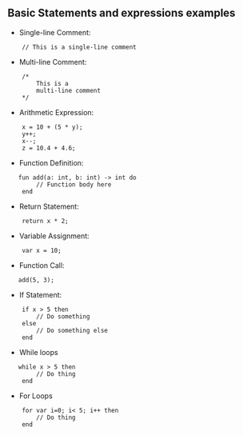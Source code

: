 ## Basic Statements and expressions examples

- Single-line Comment:
```
    // This is a single-line comment
```

- Multi-line Comment:
```
    /*
        This is a
        multi-line comment
    */
```

- Arithmetic Expression:
```
    x = 10 + (5 * y);
    y++;
    x--;
    z = 10.4 + 4.6;
```

- Function Definition:
```
   fun add(a: int, b: int) -> int do
        // Function body here
    end
```

- Return Statement:
```
    return x * 2;
```

- Variable Assignment:
```
    var x = 10;
```
- Function Call:
```
   add(5, 3);
```

- If Statement:
```
    if x > 5 then
        // Do something
    else
        // Do something else
    end
```
- While loops 
```
   while x > 5 then
        // Do thing
    end
```

- For Loops
```
    for var i=0; i< 5; i++ then
        // Do thing
    end
```
